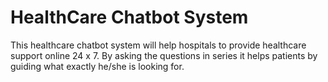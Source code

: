 # HealthCare Chatbot System
This healthcare chatbot system will help hospitals to provide healthcare support online 24 x 7. By asking the questions in series it helps patients by guiding what exactly he/she is looking for.
